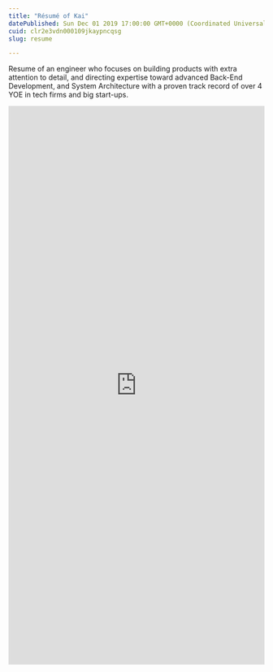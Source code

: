 ```yaml
---
title: "Résumé of Kai"
datePublished: Sun Dec 01 2019 17:00:00 GMT+0000 (Coordinated Universal Time)
cuid: clr2e3vdn000109jkaypncqsg
slug: resume

---
```



Resume of an engineer who focuses on building products with extra attention to detail, and directing expertise toward advanced Back-End Development, and System Architecture with a proven track record of over 4 YOE in tech firms and big start-ups.
<iframe src="https://drive.google.com/file/d/1YCFd7qEZZ8S2adzA6GoZKb49jvY0_bTD/preview" width="700" height="1100" style="border:none;overflow:hidden;margin:auto;max-width:100%;" scrolling="no" frameborder="0" allowfullscreen="true" allow="autoplay; clipboard-write; encrypted-media; picture-in-picture; web-share"/>